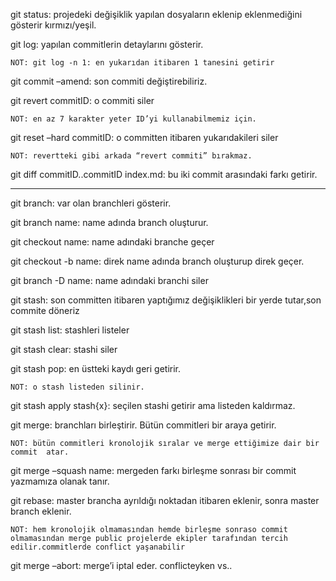 git status: projedeki değişiklik yapılan dosyaların eklenip eklenmediğini gösterir kırmızı/yeşil. 

git log: yapılan commitlerin detaylarını gösterir.

	NOT: git log -n 1: en yukarıdan itibaren 1 tanesini getirir

git commit –amend: son commiti değiştirebiliriz.

git revert commitID: o commiti siler  

	NOT: en az 7 karakter yeter ID’yi kullanabilmemiz için.

git reset –hard commitID: o committen itibaren yukarıdakileri siler

	NOT: revertteki gibi arkada “revert commiti” bırakmaz.

git diff commitID..commitID index.md: bu iki commit arasındaki farkı getirir.

---

git branch: var olan branchleri gösterir.

git branch name: name adında branch oluşturur.

git checkout name: name adındaki branche geçer

git checkout -b name: direk name adında branch oluşturup direk geçer.

git branch -D name: name adındaki branchi siler

git stash: son committen itibaren yaptığımız değişiklikleri bir yerde tutar,son commite döneriz

git stash list: stashleri listeler 

git stash clear: stashi siler 

git stash pop: en üstteki kaydı geri getirir.

	NOT: o stash listeden silinir.

git stash apply stash{x}: seçilen stashi getirir ama listeden kaldırmaz.

git merge: branchları birleştirir. Bütün commitleri bir araya getirir.

	NOT: bütün commitleri kronolojik sıralar ve merge ettiğimize dair bir commit  atar.

git merge –squash name: mergeden farkı birleşme sonrası bir commit yazmamıza olanak tanır.

git rebase: master brancha ayrıldığı noktadan itibaren eklenir, sonra master branch eklenir.

	NOT: hem kronolojik olmamasından hemde birleşme sonraso commit olmamasından merge public projelerde ekipler tarafından tercih edilir.commitlerde conflict yaşanabilir

git merge –abort: merge’i iptal eder. conflicteyken vs..